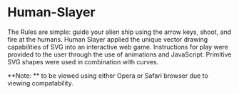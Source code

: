 # Human-Slayer

The Rules are simple: guide your alien ship using the arrow keys, shoot, and fire at the humans. 
Human Slayer applied the unique vector drawing capabilities of SVG into an interactive web game. 
Instructions for play were provided to the user through the use of animations and JavaScript. 
Primitive SVG shapes were used in combination with curves.

**Note: ** to be viewed using either Opera or Safari browser due to viewing compatability.
